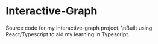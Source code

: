 # Interactive-Graph
Source code for my interactive-graph project.
\nBuilt using React/Typescript to aid my learning in Typescript.
